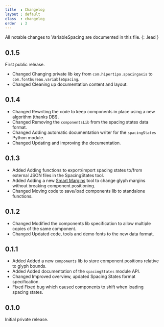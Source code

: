 ```yaml
---
title  : Changelog
layout : default
class  : changelog
order  : 3
---
```


All notable changes to VariableSpacing are documented in this file.
{: .lead }

<!--

The format is based on [Keep a Changelog](https://keepachangelog.com/en/1.0.0/).
VarTools adheres to [Semantic Versioning](https://semver.org/spec/v2.0.0.html).

semantic versioning: MAJOR.MINOR.PATCH
see http://keepachangelog.com/

| MAJOR | incompatible API changes                           |
| MINOR | new functionality in a backwards compatible manner |
| PATCH | backwards compatible bug fixes                     |

additional labels for pre-release and build 
as extensions to the MAJOR.MINOR.PATCH format

types of changes:

- `Added` for new features.
- `Changed` for changes in existing functionality.
- `Deprecated` for soon-to-be removed features.
- `Removed` for now removed features.
- `Fixed` for any bug fixes.
- `Security` in case of vulnerabilities.

-->


0.1.5
-----

First public release.

- <span class='badge'>Changed</span> Changing private lib key from `com.hipertipo.spacingaxis` to `com.fontbureau.variableSpacing`.
- <span class='badge'>Changed</span> Cleaning up documentation content and layout.


0.1.4
-----

- <span class='badge'>Changed</span> Rewriting the code to keep components in place using a new algorithm (thanks DB!).
- <span class='badge'>Changed</span> Removing the `componentsLib` from the spacing states data format.
- <span class='badge'>Changed</span> Adding automatic documentation writer for the `spacingStates` Python module.
- <span class='badge'>Changed</span> Updating and improving the documentation.

0.1.3
-----

- <span class='badge'>Added</span> Adding functions to export/import spacing states to/from external JSON files in the SpacingStates tool.
- <span class='badge'>Added</span> Adding a new [Smart Margins] tool to change glyph margins without breaking component positioning.
- <span class='badge'>Changed</span> Moving code to save/load components lib to standalone functions.

[Smart Margins]: ../reference/smart-margins-tool/

0.1.2
-----

- <span class='badge'>Changed</span> Modified the components lib specification to allow multiple copies of the same component.
- <span class='badge'>Changed</span> Updated code, tools and demo fonts to the new data format.

0.1.1
-----

- <span class='badge'>Added</span> Added a new `components` lib to store component positions relative to glyph bounds.
- <span class='badge'>Added</span> Added documentation of the `spacingStates` module API.
- <span class='badge'>Changed</span> Improved overview, updated Spacing States format specification.
- <span class='badge'>Fixed</span> Fixed bug which caused components to shift when loading spacing states.

0.1.0
-----

Initial private release.
